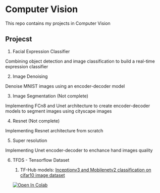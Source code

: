 # Computer Vision

This repo contains my projects in Computer Vision

## Projecst

1. Facial Expression Classifier

Combining object detection and image classification to build a real-time expression
classifier 

2. Image Denoising

Denoise MNIST images using an encoder-decoder model

3. Image Segmentation (Not complete)

Implementing FCn8 and Unet architecture to create encoder-decoder models to segment
images using cityscape images 

4. Resnet (Not complete)

Implementing Resnet architecture from scratch

5. Super resolution

Implementing Unet encoder-decoder to enchance hand images quality

6. TFDS - Tensorflow Dataset
    
    1. TF-Hub models: [Inceptionv3 and Mobilenetv2 classification on cifar10 image dataset ](./TFDS/TF-Hub)
    
    [![Open In Colab](https://colab.research.google.com/assets/colab-badge.svg)](https://colab.research.google.com/github/tung2921/DeepLearning/blob/master/ComputerVision/TFDS/TF-Hub/Cifar10.Tf-hub.ipynb)
  
    
